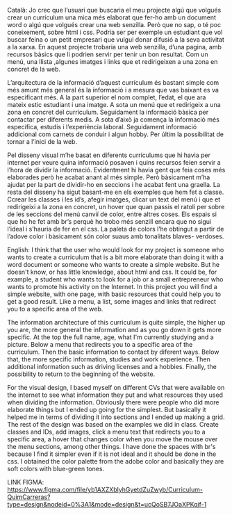 Català:
Jo crec que l’usuari que buscaria el meu projecte algú que volgués crear un currículum una mica més elaborat que fer-ho amb un document word o algú que volgués crear una web senzilla. Però que no sap, o té poc coneixement, sobre html i css. Podria ser per exemple un estudiant que vol buscar feina o un petit empresari que vulgui donar difusió a la seva activitat a la xarxa.
En aquest projecte trobaria una web senzilla, d’una pagina, amb recursos bàsics que li podrien servir per tenir un bon resultat. Com un menú, una llista ,algunes imatges i links que et redirigeixen a una zona en concret de la web.

L’arquitectura de la informació d’aquest currículum és bastant simple com més amunt més general és la informació i a mesura que vas baixant es va especificant més.
A la part superior el nom complet, l’edat, el que ara mateix estic estudiant i una imatge. A sota un menú que et redirigeix a una zona en concret del currículum. Seguidament la informació bàsica per contactar per diferents medis. A sota d’això ja comença la informació més específica, estudis i l’experiència laboral. Seguidament informació addicional com carnets de conduir i algun hobby. Per últim la possibilitat de tornar a l’inici de la web.

Pel disseny visual m’he basat en diferents currículums que hi havia per internet per veure quina informació posaven i quins recursos feien servir a l’hora de dividir la informació. Evidentment hi havia gent que feia coses més elaborades però he acabat anant al més simple. Però bàsicament m’ha ajudat per la part de dividir-ho en seccions i he acabat fent una graella. La resta del disseny ha sigut basant-me en els exemples que hem fet a classe. Ccrear les classes i les id’s, afegir imatges, clicar un text del menú i que et redirigeixi a la zona en concret, un hover que quan passis el ratolí per sobre de les seccions del menú canvií de color, entre altres coses. Els espais si que ho he fet amb br’s perquè ho trobo més senzill encara que no sigui l’ideal i s’hauria de fer en el css.
La paleta de colors l’he obtingut a partir de l’adove color i bàsicament són color suaus amb tonalitats blaves- verdoses.

English:
I think that the user who would look for my project is someone who wants to create a curriculum that is a bit more elaborate than doing it with a word document or someone who wants to create a simple website. But he doesn't know, or has little knowledge, about html and css. It could be, for example, a student who wants to look for a job or a small entrepreneur who wants to promote his activity on the Internet.
In this project you will find a simple website, with one page, with basic resources that could help you to get a good result. Like a menu, a list, some images and links that redirect you to a specific area of the web.


The information architecture of this curriculum is quite simple, the higher up you are, the more general the information and as you go down it gets more specific.
At the top the full name, age, what I'm currently studying and a picture. Below a menu that redirects you to a specific area of the curriculum. Then the basic information to contact by diferent ways. Below that, the more specific information, studies and work experience. Then additional information such as driving licenses and a hobbies. Finally, the possibility to return to the beginning of the website.

For the visual design, I based myself on different CVs that were available on the internet to see what information they put and what resources they used when dividing the information. Obviously there were people who did more elaborate things but I ended up going for the simplest. But basically it helped me in terms of dividing it into sections and I ended up making a grid. The rest of the design was based on the examples we did in class. Create classes and IDs, add images, click a menu text that redirects you to a specific area, a hover that changes color when you move the mouse over the menu sections, among other things. I have done the spaces with br's because I find it simpler even if it is not ideal and it should be done in the css.
I obtained the color palette from the adobe color and basically they are soft colors with blue-green tones.

LINK FIGMA:
https://www.figma.com/file/yb1AXZXblyhGyetdZuZwyb/Curriculum-QuimCarreras?type=design&nodeid=0%3A1&mode=design&t=ucQoSB7JOaXPKqjf-1

